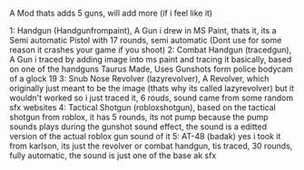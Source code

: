 A Mod thats adds 5 guns, will add more (if i feel like it)

1: Handgun (Handgunfrompaint), A Gun i drew in MS Paint, thats it, its a Semi automatic Pistol with 17 rounds, semi automatic (Dont use for some reason it crashes your game if you shoot)
2: Combat Handgun (tracedgun), A Gun i traced by adding image into ms paint and tracing it basically, based on one of the handguns Taurus Made, Uses Gunshots form police bodycam of a glock 19
3: Snub Nose Revolver (lazyrevolver), A Revolver, which originally just meant to be the image (thats why its called lazyrevolver) but it wouldn't worked so i just traced it, 6 rouds, sound came from some random sfx websites
4: Tactical Shotgun (robloxshotgun), based on the tactical shotgun from roblox, it has 5 rounds, its not pump because the pump sounds plays during the gunshot sound effect, the sound is a editted version of the actual roblox gun sound of it
5: AT-48 (badak) yes i took it from karlson, its just the revolver or combat handgun, tis traced, 30 rounds, fully automatic, the sound is just one of the base ak sfx
